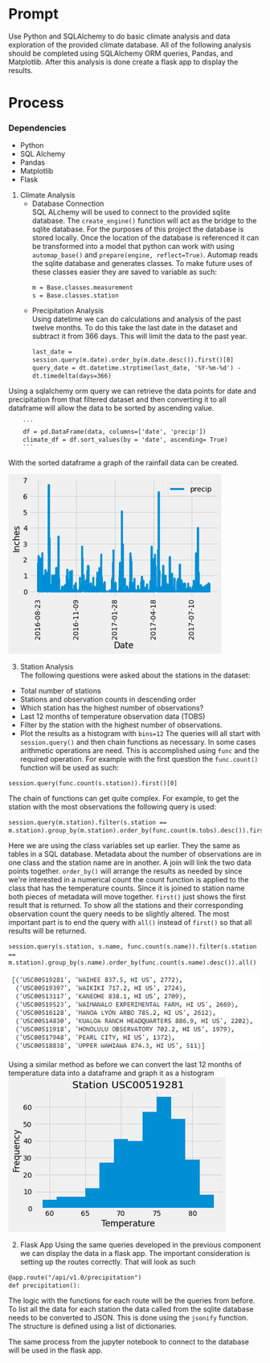 # Prompt
Use Python and SQLAlchemy to do basic climate analysis and data exploration of the provided climate database. All of the following analysis should be completed using SQLAlchemy ORM queries, Pandas, and Matplotlib. After this analysis is done create a flask app to display the results.

# Process

### Dependencies 
- Python
- SQL Alchemy
- Pandas
- Matplotlib
- Flask

1. Climate Analysis
      - Database Connection  
        SQL ALchemy will be used to connect to the provided sqlite database. The `create_engine()` function will act as the bridge to the sqlite database. For the purposes of this project the database is stored locally. Once the location of the database is referenced it can be transformed into a model that python can work with using `automap_base()` and `prepare(engine, reflect=True)`. Automap reads the sqlite database and generates classes. To make future uses of these classes easier they are saved to variable as such:
        ```
        m = Base.classes.measurement
        s = Base.classes.station
        ```
      - Precipitation Analysis  
        Using datetime we can do calculations and analysis of the past twelve months. To do this take the last date in the dataset and subtract it from 366 days. This will limit the data to the past year.
        ```
        last_date = session.query(m.date).order_by(m.date.desc()).first()[0]
        query_date = dt.datetime.strptime(last_date, '%Y-%m-%d') - dt.timedelta(days=366)
        ```
Using a sqlalchemy orm query we can retrieve the data points for date and precipitation from that filtered dataset and then converting it to all dataframe will allow the data to be sorted by ascending value.

        ```
        df = pd.DataFrame(data, columns=['date', 'precip'])
        climate_df = df.sort_values(by = 'date', ascending= True)
        ```
        
 With the sorted dataframe a graph of the rainfall data can be created.

<img src="images/rain_chart.png" height="auto">

3. Station Analysis  
The following questions were asked about the stations in the dataset:
  - Total number of stations
  - Stations and observation counts in descending order
  - Which station has the highest number of observations?
  - Last 12 months of temperature observation data (TOBS)
  - Filter by the station with the highest number of observations.
  - Plot the results as a histogram with `bins=12`
The queries will all start with `session.query()` and then chain functions as necessary. In some cases arithmetic operations are need. This is accomplished using `func` and the required operation. For example with the first question the `func.count()` function will be used as such:
```
session.query(func.count(s.station)).first()[0]
```
The chain of functions can get quite complex. For example, to get the station with the most observations the following query is used:
```
session.query(m.station).filter(s.station == m.station).group_by(m.station).order_by(func.count(m.tobs).desc()).first()
```
Here we are using the class variables set up earlier. They the same as tables in a SQL database. Metadata about the number of observations are in one class and the station name are in another. A join will link the two data points together. `order_by()` will arrange the results as needed by since we're interested in a numerical count the count function is applied to the class that has the temperature counts. Since it is joined to station name both pieces of metadata will move together. `first()` just shows the first result that is returned. To show all the stations and their corresponding observation count the query needs to be slightly altered. The most important part is to end the query with `all()` instead of `first()` so that all results will be returned.
```
session.query(s.station, s.name, func.count(s.name)).filter(s.station == m.station).group_by(s.name).order_by(func.count(s.name).desc()).all()
```
<img src="images/query.png" height="auto">

Using a similar method as before we can convert the last 12 months of temperature data into a dataframe and graph it as a histogram
<img src="images/histogram.png" height="auto">

2. Flask App
Using the same queries developed in the previous component we can display the data in a flask app. The important consideration is setting up the routes correctly. That will look as such
```
@app.route("/api/v1.0/precipitation")
def precipitation():
```
The logic with the functions for each route will be the queries from before. To list all the data for each station the data called from the sqlite database needs to be converted to JSON. This is done using the `jsonify` function. The structure is defined using a list of dictionaries.

The same process from the jupyter notebook to connect to the database will be used in the flask app.
